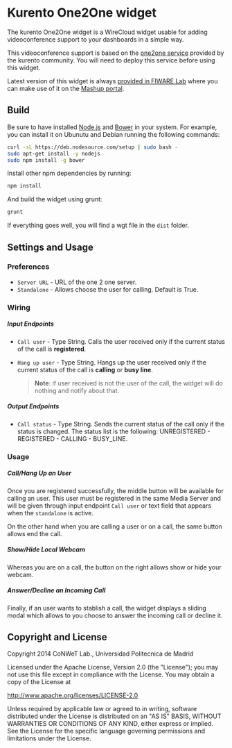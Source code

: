 Kurento One2One widget
======================

The kurento One2One widget is a WireCloud widget usable for adding
videoconference support to your dashboards in a simple way.

This videoconference support is based on the [one2one
service](https://github.com/Kurento/kurento-tutorial-node/tree/develop/kurento-one2one-call)
provided by the kurento community. You will need to deploy this service before
using this widget.

Latest version of this widget is always [provided in FIWARE
Lab](https://store.lab.fi-ware.org/search/keyword/KurentoStarterKit) where you
can make use of it on the [Mashup portal](https://mashup.lab.fi-ware.org).

Build
-----

Be sure to have installed [Node.js](http://node.js) and [Bower](http://bower.io)
in your system. For example, you can install it on Ubunutu and Debian running the
following commands:

```bash
curl -sL https://deb.nodesource.com/setup | sudo bash -
sudo apt-get install -y nodejs
sudo npm install -g bower
```

Install other npm dependencies by running:

```bash
npm install
```

And build the widget using grunt:

```bash
grunt
```

If everything goes well, you will find a wgt file in the `dist` folder.

Settings and Usage
------------------

### Preferences

* `Server URL` - URL of the one 2 one server.
* `Standalone` - Allows choose the user for calling. Default is True.

### Wiring

##### Input Endpoints

- `Call user` - Type String. Calls the user received only if the current status
  of the call is **registered**.

- `Hang up user` - Type String. Hangs up the user received only if the current
  status of the call is **calling** or **busy line**.

  > **Note**: if user received is not the user of the call, the widget will do
  > nothing and notify about that.

##### Output Endpoints

- `Call status` - Type String. Sends the current status of the call only if
  the status is changed. The status list is the following: UNREGISTERED -
  REGISTERED - CALLING - BUSY_LINE.

### Usage

##### Call/Hang Up an User

Once you are registered successfully, the middle button will be available for
calling an user. This user must be registered in the same Media Server and
will be given through input endpoint `Call user` or text field that appears
when the `standalone` is active.

On the other hand when you are calling a user or on a call, the same button
allows end the call.

##### Show/Hide Local Webcam

Whereas you are on a call, the button on the right allows show or hide your
webcam.

##### Answer/Decline an Incoming Call

Finally, if an user wants to stablish a call, the widget displays a sliding
modal which allows to you choose to answer the incoming call or decline it.

Copyright and License
---------------------

Copyright 2014 CoNWeT Lab., Universidad Politecnica de Madrid

Licensed under the Apache License, Version 2.0 (the "License");
you may not use this file except in compliance with the License.
You may obtain a copy of the License at

  http://www.apache.org/licenses/LICENSE-2.0

Unless required by applicable law or agreed to in writing, software
distributed under the License is distributed on an "AS IS" BASIS,
WITHOUT WARRANTIES OR CONDITIONS OF ANY KIND, either express or implied.
See the License for the specific language governing permissions and
limitations under the License.
